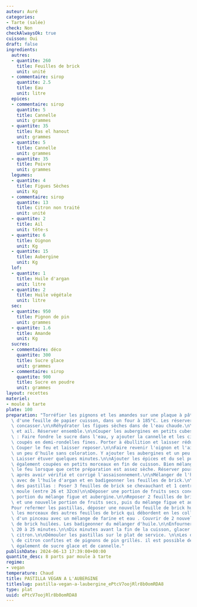 ```yaml
---
auteur: Auré
categories:
- Tarte (salée)
check: Non
checkAlwaysOk: true
cuisson: Oui
draft: false
ingredients:
  autres:
  - quantite: 260
    title: Feuilles de brick
    unit: unité
  - commentaire: sirop
    quantite: 2.5
    title: Eau
    unit: litre
  epices:
  - commentaire: sirop
    quantite: 5
    title: Cannelle
    unit: grammes
  - quantite: 35
    title: Ras el hanout
    unit: grammes
  - quantite: 5
    title: Cannelle
    unit: grammes
  - quantite: 35
    title: Poivre
    unit: grammes
  legumes:
  - quantite: 4
    title: Figues Sèches
    unit: Kg
  - commentaire: sirop
    quantite: 13
    title: Citron non traité
    unit: unité
  - quantite: 2
    title: Ail
    unit: tête·s
  - quantite: 6
    title: Oignon
    unit: Kg
  - quantite: 15
    title: Aubergine
    unit: Kg
  lof:
  - quantite: 1
    title: Huile d'argan
    unit: litre
  - quantite: 2
    title: Huile végétale
    unit: litre
  sec:
  - quantite: 950
    title: Pignon de pin
    unit: grammes
  - quantite: 1.6
    title: Amande
    unit: Kg
  sucres:
  - commentaire: déco
    quantite: 300
    title: Sucre glace
    unit: grammes
  - commentaire: sirop
    quantite: 900
    title: Sucre en poudre
    unit: grammes
layout: recettes
materiel:
- moule à tarte
plate: 100
preparation: "Torréfier les pignons et les amandes sur une plaque à pâtisserie protégée\
  \ d'une feuille de papier cuisson, dans un four à 185°C. Les réserver avant de les\
  \ concasser.\n\nRéhydrater les figues sèches dans de l'eau chaude.\n\nHacher oignon\
  \ et ail. Réserver ensemble.\n\nCouper les aubergines en petits cubes.\n\nSirop\
  \ : Faire fondre le sucre dans l'eau, y ajouter la cannelle et les citrons jaunes\
  \ coupés en demi-rondelles fines. Porter à ébullition et laisser réduire de moitié.\
  \ Couper le feu et laisser reposer.\n\nFaire revenir l'oignon et l'ail hachés dans\
  \ un peu d'huile sans coloration. Y ajouter les aubergines et un peu d'huile d'argan.\
  \ Laisser étuver quelques minutes.\n\nAjouter les épices et du sel puis les figues\
  \ également coupées en petits morceaux en fin de cuisson. Bien mélanger.\n\nCouper\
  \ le feu lorsque que cette préparation est assez sèche. Réserver pour laisser refroidir\
  \ après avoir vérifié et corrigé l'assaisonnement.\n\nMélanger de l'huile végétale\
  \ avec de l'huile d'argan et en badigeonner les feuilles de brick.\n\nPour le montage\
  \ des pastillas : Poser 3 feuilles de brick se chevauchant et 1 centrée dans un\
  \ moule (entre 26 et 32cm)\n\nDéposer une portion de fruits secs concassés et une\
  \ portion du mélange figue et aubergine.\n\nReposer 2 feuilles de brick huilées\
  \ et une nouvelle portion de fruits secs, puis du mélange figue et aubergine.\n\n\
  Pour refermer les pastillas, déposer une nouvelle feuille de brick huilée. Replier\
  \ les morceaux des autres feuilles de brick qui débordent en les collant à l'aide\
  \ d'un pinceau avec un mélange de farine et eau . Couvrir de 2 nouvelles feuilles\
  \ de brick huilées. Les badigeonner du mélanger d'huile.\n\nEnfourner à 200°C pendant\
  \ 20 à 25 minutes.\n\nDix minutes avant la fin de la cuisson, glacer au sirop de\
  \ citron.\n\nDémouler les pastillas sur le plat de service. \n\nLes décorer de demi-rondelles\
  \ de citron confites et de pignons de pin grillés. il est possible de saupoudrer\
  \ également de sucre glace et de cannelle."
publishDate: 2024-06-13 17:39:00+00:00
quantite_desc: 8 parts par moule à tarte
regime:
- vegan
temperature: Chaud
title: PASTILLA VEGAN A L'AUBERGINE
titleslug: pastilla-vegan-a-laubergine_ePtcV7oojRlr8b0omRDA8
type: plat
uuid: ePtcV7oojRlr8b0omRDA8
---
```

